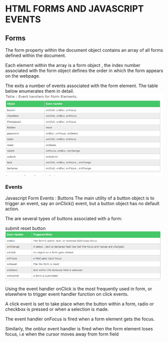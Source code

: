 # HTML FORMS AND JAVASCRIPT EVENTS

## Forms

The form property within the document object contains an array of all forms defined within the document.

Each element within the array is a form object , the index number associated with the form object defines the order in which the form appears on the webpage.

The exits a number of events associated with the form element. The table below enumerates them in detail.
![forms](img/FormEle.png)

### Events

Javascript Form Events : Buttons
The main utility of a button object is to trigger an event, say an onClick() event, but a button object has no default action.

The are several types of buttons associated with a form:

submit
reset
button
![EVENTS](img/event%20handler.png)

Using the event handler onClick is the most frequently used in form, or elsewhere to trigger event handler function on click events.

A click event is set to take place when the button within a form, radio or checkbox is pressed or when a selection is made.

The event handler onFocus is fired when a form element gets the focus.

Similarly, the onblur event handler is fired when the form element loses focus, i.e when the cursor moves away from form field
